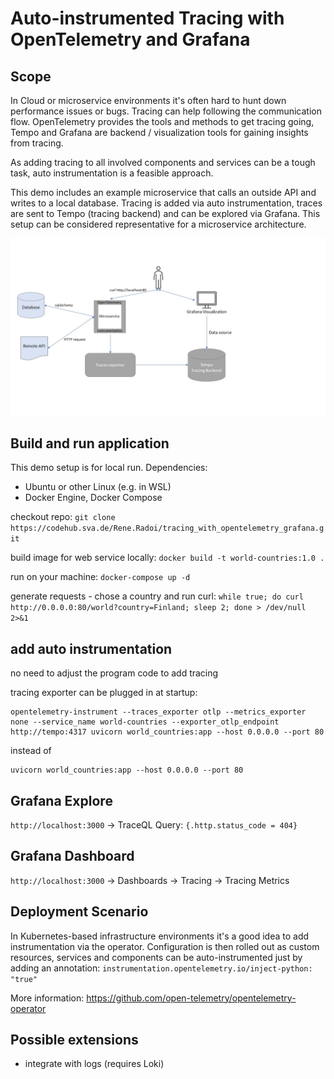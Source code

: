 # Auto-instrumented Tracing with OpenTelemetry and Grafana
## Scope
In Cloud or microservice environments it's often hard to hunt down performance issues or bugs. Tracing can help following
the communication flow. OpenTelemetry provides the tools and methods to get tracing going, Tempo and Grafana are backend / 
visualization tools for gaining insights from tracing.

As adding tracing to all involved components and services can be a tough task, auto instrumentation is a feasible approach.

This demo includes an example microservice that calls an outside API and writes to a local database. Tracing is added
via auto instrumentation, traces are sent to Tempo (tracing backend) and can be explored via Grafana. This setup can be
considered representative for a microservice architecture.

![scope](./scope.jpg)

## Build and run application
This demo setup is for local run. Dependencies:
* Ubuntu or other Linux (e.g. in WSL)
* Docker Engine, Docker Compose

checkout repo:
`git clone https://codehub.sva.de/Rene.Radoi/tracing_with_opentelemetry_grafana.git`

build image for web service locally:
`docker build -t world-countries:1.0 .`

run on your machine:
`docker-compose up -d`

generate requests - chose a country and run curl:
`while true; do curl http://0.0.0.0:80/world?country=Finland; sleep 2; done > /dev/null 2>&1`

## add auto instrumentation
no need to adjust the program code to add tracing

tracing exporter can be plugged in at startup: 
```
opentelemetry-instrument --traces_exporter otlp --metrics_exporter none --service_name world-countries --exporter_otlp_endpoint http://tempo:4317 uvicorn world_countries:app --host 0.0.0.0 --port 80
```
instead of
```
uvicorn world_countries:app --host 0.0.0.0 --port 80
```

## Grafana Explore
`http://localhost:3000` -> TraceQL Query: `{.http.status_code = 404}`

## Grafana Dashboard
`http://localhost:3000` -> Dashboards -> Tracing -> Tracing Metrics

## Deployment Scenario
In Kubernetes-based infrastructure environments it's a good idea to add instrumentation via the operator. Configuration
is then rolled out as custom resources, services and components can be auto-instrumented just by adding an annotation:
`instrumentation.opentelemetry.io/inject-python: "true"`

More information: https://github.com/open-telemetry/opentelemetry-operator

## Possible extensions
- integrate with logs (requires Loki)